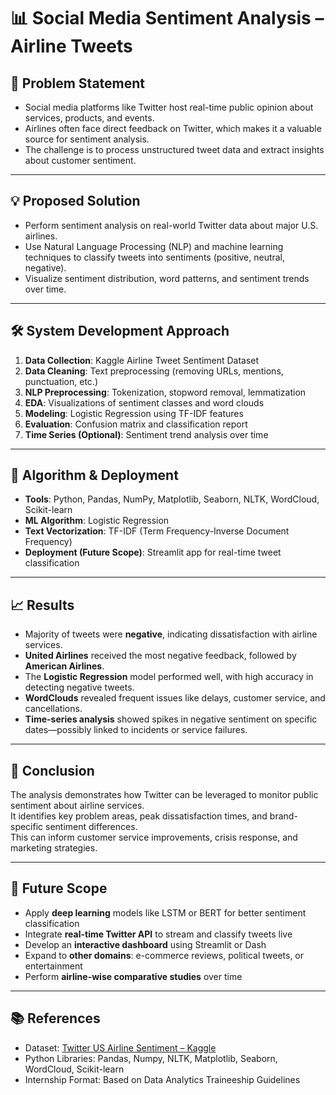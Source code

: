 # 📊 Social Media Sentiment Analysis – Airline Tweets

## 🧩 Problem Statement
- Social media platforms like Twitter host real-time public opinion about services, products, and events.  
- Airlines often face direct feedback on Twitter, which makes it a valuable source for sentiment analysis.  
- The challenge is to process unstructured tweet data and extract insights about customer sentiment.

---

## 💡 Proposed Solution
- Perform sentiment analysis on real-world Twitter data about major U.S. airlines.  
- Use Natural Language Processing (NLP) and machine learning techniques to classify tweets into sentiments (positive, neutral, negative).  
- Visualize sentiment distribution, word patterns, and sentiment trends over time.

---

## 🛠️ System Development Approach

1. **Data Collection**: Kaggle Airline Tweet Sentiment Dataset  
2. **Data Cleaning**: Text preprocessing (removing URLs, mentions, punctuation, etc.)  
3. **NLP Preprocessing**: Tokenization, stopword removal, lemmatization  
4. **EDA**: Visualizations of sentiment classes and word clouds  
5. **Modeling**: Logistic Regression using TF-IDF features  
6. **Evaluation**: Confusion matrix and classification report  
7. **Time Series (Optional)**: Sentiment trend analysis over time

---

## 📐 Algorithm & Deployment

- **Tools**: Python, Pandas, NumPy, Matplotlib, Seaborn, NLTK, WordCloud, Scikit-learn  
- **ML Algorithm**: Logistic Regression  
- **Text Vectorization**: TF-IDF (Term Frequency-Inverse Document Frequency)  
- **Deployment (Future Scope)**: Streamlit app for real-time tweet classification

---

## 📈 Results

- Majority of tweets were **negative**, indicating dissatisfaction with airline services.  
- **United Airlines** received the most negative feedback, followed by **American Airlines**.  
- The **Logistic Regression** model performed well, with high accuracy in detecting negative tweets.  
- **WordClouds** revealed frequent issues like delays, customer service, and cancellations.  
- **Time-series analysis** showed spikes in negative sentiment on specific dates—possibly linked to incidents or service failures.

---

## 🧾 Conclusion

The analysis demonstrates how Twitter can be leveraged to monitor public sentiment about airline services.  
It identifies key problem areas, peak dissatisfaction times, and brand-specific sentiment differences.  
This can inform customer service improvements, crisis response, and marketing strategies.

---

## 🌱 Future Scope

- Apply **deep learning** models like LSTM or BERT for better sentiment classification  
- Integrate **real-time Twitter API** to stream and classify tweets live  
- Develop an **interactive dashboard** using Streamlit or Dash  
- Expand to **other domains**: e-commerce reviews, political tweets, or entertainment  
- Perform **airline-wise comparative studies** over time

---

## 📚 References

- Dataset: [Twitter US Airline Sentiment – Kaggle](https://www.kaggle.com/datasets/crowdflower/twitter-airline-sentiment)  
- Python Libraries: Pandas, Numpy, NLTK, Matplotlib, Seaborn, WordCloud, Scikit-learn  
- Internship Format: Based on Data Analytics Traineeship Guidelines
